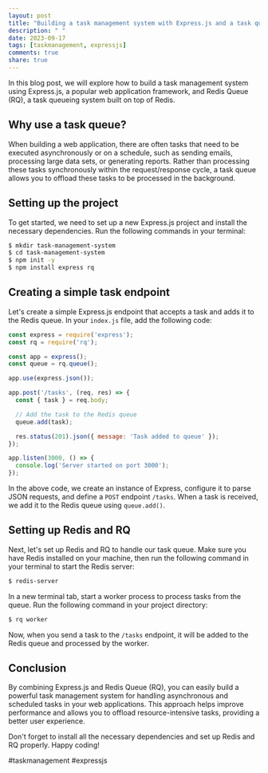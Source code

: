 ```yaml
---
layout: post
title: "Building a task management system with Express.js and a task queue like Redis Queue (RQ)"
description: " "
date: 2023-09-17
tags: [taskmanagement, expressjs]
comments: true
share: true
---
```


In this blog post, we will explore how to build a task management system using Express.js, a popular web application framework, and Redis Queue (RQ), a task queueing system built on top of Redis.

## Why use a task queue?

When building a web application, there are often tasks that need to be executed asynchronously or on a schedule, such as sending emails, processing large data sets, or generating reports. Rather than processing these tasks synchronously within the request/response cycle, a task queue allows you to offload these tasks to be processed in the background.

## Setting up the project

To get started, we need to set up a new Express.js project and install the necessary dependencies. Run the following commands in your terminal:

```bash
$ mkdir task-management-system
$ cd task-management-system
$ npm init -y
$ npm install express rq
```

## Creating a simple task endpoint

Let's create a simple Express.js endpoint that accepts a task and adds it to the Redis queue. In your `index.js` file, add the following code:

```javascript
const express = require('express');
const rq = require('rq');

const app = express();
const queue = rq.queue();

app.use(express.json());

app.post('/tasks', (req, res) => {
  const { task } = req.body;

  // Add the task to the Redis queue
  queue.add(task);

  res.status(201).json({ message: 'Task added to queue' });
});

app.listen(3000, () => {
  console.log('Server started on port 3000');
});
```

In the above code, we create an instance of Express, configure it to parse JSON requests, and define a `POST` endpoint `/tasks`. When a task is received, we add it to the Redis queue using `queue.add()`.

## Setting up Redis and RQ

Next, let's set up Redis and RQ to handle our task queue. Make sure you have Redis installed on your machine, then run the following command in your terminal to start the Redis server:

```bash
$ redis-server
```

In a new terminal tab, start a worker process to process tasks from the queue. Run the following command in your project directory:

```bash
$ rq worker
```

Now, when you send a task to the `/tasks` endpoint, it will be added to the Redis queue and processed by the worker.

## Conclusion

By combining Express.js and Redis Queue (RQ), you can easily build a powerful task management system for handling asynchronous and scheduled tasks in your web applications. This approach helps improve performance and allows you to offload resource-intensive tasks, providing a better user experience.

Don't forget to install all the necessary dependencies and set up Redis and RQ properly. Happy coding!

\#taskmanagement #expressjs